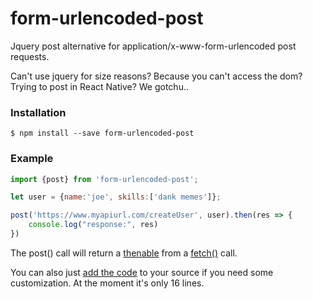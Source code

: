 # form-urlencoded-post
Jquery post alternative for application/x-www-form-urlencoded post requests.

Can't use jquery for size reasons?  Because you can't access the dom?  Trying to post in React Native? We gotchu..

### Installation
```shell
$ npm install --save form-urlencoded-post
```

### Example

```javascript
import {post} from 'form-urlencoded-post';

let user = {name:'joe', skills:['dank memes']};

post('https://www.myapiurl.com/createUser', user).then(res => {
    console.log("response:", res)
})
```
The post() call will return a [thenable](https://developer.mozilla.org/en-US/docs/Web/JavaScript/Reference/Global_Objects/Promise/then) from a [fetch()](https://developer.mozilla.org/en-US/docs/Web/API/Fetch_API) call.

You can also just [add the code](index.js) to your source if you need some customization. At the moment it's only 16 lines.